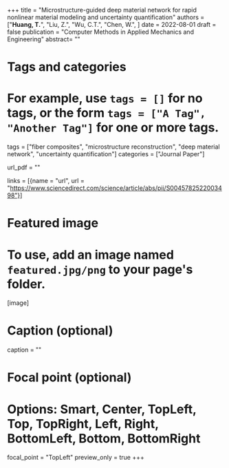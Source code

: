+++
title = "Microstructure-guided deep material network for rapid nonlinear material modeling and uncertainty quantification"
authors = ["**Huang, T.**", "Liu, Z.", "Wu, C.T.", "Chen, W.", ]
date = 2022-08-01
draft = false
publication = "Computer Methods in Applied Mechanics and Engineering"
abstract= ""

# Tags and categories
# For example, use `tags = []` for no tags, or the form `tags = ["A Tag", "Another Tag"]` for one or more tags.
tags = ["fiber composites", "microstructure reconstruction", "deep material network", "uncertainty quantification"]
categories = ["Journal Paper"]

url_pdf = ""

links = [{name = "url", url  = "https://www.sciencedirect.com/science/article/abs/pii/S0045782522003498"}]

# Featured image
# To use, add an image named `featured.jpg/png` to your page's folder. 
[image]
  # Caption (optional)
  caption = ""

  # Focal point (optional)
  # Options: Smart, Center, TopLeft, Top, TopRight, Left, Right, BottomLeft, Bottom, BottomRight
  focal_point = "TopLeft"
  preview_only = true
+++
